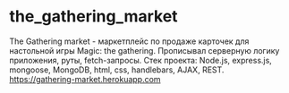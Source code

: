 # the_gathering_market
The Gathering market - маркетплейс по продаже карточек для настольной игры Magic: the gathering. Прописывал серверную логику приложения, руты, fetch-запросы. Стек проекта: Node.js, express.js, mongoose, MongoDB, html, css, handlebars, AJAX, REST.
https://gathering-market.herokuapp.com
